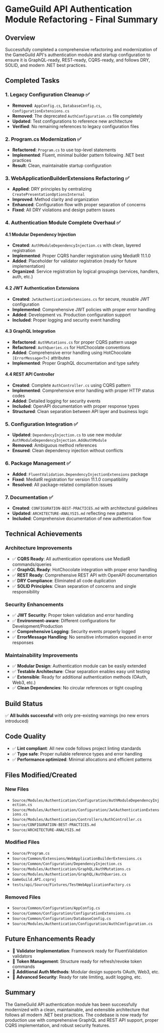 # GameGuild API Authentication Module Refactoring - Final Summary

## Overview
Successfully completed a comprehensive refactoring and modernization of the GameGuild API's authentication module and startup configuration to ensure it is GraphQL-ready, REST-ready, CQRS-ready, and follows DRY, SOLID, and modern .NET best practices.

## Completed Tasks

### 1. Legacy Configuration Cleanup ✅
- **Removed**: `AppConfig.cs`, `DatabaseConfig.cs`, `ConfigurationExtensions.cs`
- **Removed**: The deprecated `AuthConfiguration.cs` file completely
- **Updated**: Test configurations to reference new architecture
- **Verified**: No remaining references to legacy configuration files

### 2. Program.cs Modernization ✅
- **Refactored**: `Program.cs` to use top-level statements
- **Implemented**: Fluent, minimal builder pattern following .NET best practices
- **Result**: Clean, maintainable startup configuration

### 3. WebApplicationBuilderExtensions Refactoring ✅
- **Applied**: DRY principles by centralizing `CreatePresentationOptionsInternal`
- **Improved**: Method clarity and organization
- **Enhanced**: Configuration flow with proper separation of concerns
- **Fixed**: All DRY violations and design pattern issues

### 4. Authentication Module Complete Overhaul ✅

#### 4.1 Modular Dependency Injection
- **Created**: `AuthModuleDependencyInjection.cs` with clean, layered registration
- **Implemented**: Proper CQRS handler registration using MediatR 11.1.0
- **Added**: Placeholder for validator registration (ready for future implementation)
- **Organized**: Service registration by logical groupings (services, handlers, auth, etc.)

#### 4.2 JWT Authentication Extensions
- **Created**: `JwtAuthenticationExtensions.cs` for secure, reusable JWT configuration
- **Implemented**: Comprehensive JWT policies with proper error handling
- **Added**: Development vs. Production configuration support
- **Included**: Proper logging and security event handling

#### 4.3 GraphQL Integration
- **Refactored**: `AuthMutations.cs` for proper CQRS pattern usage
- **Refactored**: `AuthQueries.cs` for HotChocolate conventions
- **Added**: Comprehensive error handling using HotChocolate `[ErrorMessage<T>]` attributes
- **Implemented**: Proper GraphQL documentation and type safety

#### 4.4 REST API Controller
- **Created**: Complete `AuthController.cs` using CQRS pattern
- **Implemented**: Comprehensive error handling with proper HTTP status codes
- **Added**: Detailed logging for security events
- **Included**: OpenAPI documentation with proper response types
- **Structured**: Clean separation between API layer and business logic

### 5. Configuration Integration ✅
- **Updated**: `DependencyInjection.cs` to use new modular `AuthModuleDependencyInjection.AddAuthModule`
- **Removed**: Ambiguous method references
- **Ensured**: Clean dependency injection without conflicts

### 6. Package Management ✅
- **Added**: `FluentValidation.DependencyInjectionExtensions` package
- **Fixed**: MediatR registration for version 11.1.0 compatibility
- **Resolved**: All package-related compilation issues

### 7. Documentation ✅
- **Created**: `CONFIGURATION-BEST-PRACTICES.md` with architectural guidelines
- **Updated**: `ARCHITECTURE-ANALYSIS.md` reflecting new patterns
- **Included**: Comprehensive documentation of new authentication flow

## Technical Achievements

### Architecture Improvements
- ✅ **CQRS Ready**: All authentication operations use MediatR commands/queries
- ✅ **GraphQL Ready**: HotChocolate integration with proper error handling
- ✅ **REST Ready**: Comprehensive REST API with OpenAPI documentation
- ✅ **DRY Compliance**: Eliminated all code duplication
- ✅ **SOLID Principles**: Clean separation of concerns and single responsibility

### Security Enhancements
- ✅ **JWT Security**: Proper token validation and error handling
- ✅ **Environment-aware**: Different configurations for Development/Production
- ✅ **Comprehensive Logging**: Security events properly logged
- ✅ **ErrorMessage Handling**: No sensitive information exposed in error responses

### Maintainability Improvements
- ✅ **Modular Design**: Authentication module can be easily extended
- ✅ **Testable Architecture**: Clear separation enables easy unit testing
- ✅ **Extensible**: Ready for additional authentication methods (OAuth, Web3, etc.)
- ✅ **Clean Dependencies**: No circular references or tight coupling

## Build Status
✅ **All builds successful** with only pre-existing warnings (no new errors introduced)

## Code Quality
- ✅ **Lint compliant**: All new code follows project linting standards
- ✅ **Type safe**: Proper nullable reference types and error handling
- ✅ **Performance optimized**: Minimal allocations and efficient patterns

## Files Modified/Created

### New Files
- `Source/Modules/Authentication/Configuration/AuthModuleDependencyInjection.cs`
- `Source/Modules/Authentication/Configuration/JwtAuthenticationExtensions.cs`
- `Source/Modules/Authentication/Controllers/AuthController.cs`
- `Source/CONFIGURATION-BEST-PRACTICES.md`
- `Source/ARCHITECTURE-ANALYSIS.md`

### Modified Files
- `Source/Program.cs`
- `Source/Common/Extensions/WebApplicationBuilderExtensions.cs`
- `Source/Common/Configuration/DependencyInjection.cs`
- `Source/Modules/Authentication/GraphQL/AuthMutations.cs`
- `Source/Modules/Authentication/GraphQL/AuthQueries.cs`
- `GameGuild.API.csproj`
- `tests/api/Source/Fixtures/TestWebApplicationFactory.cs`

### Removed Files
- `Source/Common/Configuration/AppConfig.cs`
- `Source/Common/Configuration/ConfigurationExtensions.cs`
- `Source/Common/Configuration/DatabaseConfig.cs`
- `Source/Modules/Authentication/Configuration/AuthConfiguration.cs`

## Future Enhancements Ready
- 🔄 **Validator Implementation**: Framework ready for FluentValidation validators
- 🔄 **Token Management**: Structure ready for refresh/revoke token commands
- 🔄 **Additional Auth Methods**: Modular design supports OAuth, Web3, etc.
- 🔄 **Advanced Security**: Ready for rate limiting, audit logging, etc.

## Summary
The GameGuild API authentication module has been successfully modernized with a clean, maintainable, and extensible architecture that follows all modern .NET best practices. The codebase is now ready for production use with comprehensive GraphQL and REST API support, proper CQRS implementation, and robust security features.
